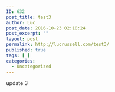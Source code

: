 ```yaml
---
ID: 632
post_title: test3
author: Luc
post_date: 2016-10-23 02:10:24
post_excerpt: ""
layout: post
permalink: http://lucrussell.com/test3/
published: true
tags: [ ]
categories:
  - Uncategorized
---
```

update 3